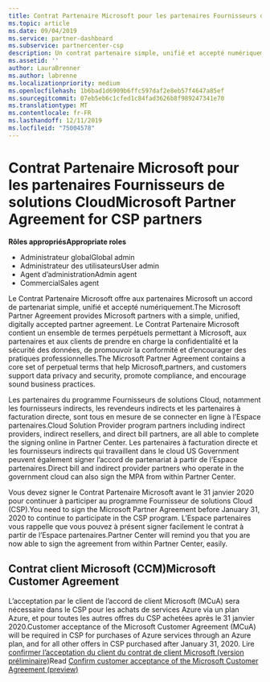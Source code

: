 ```yaml
---
title: Contrat Partenaire Microsoft pour les partenaires Fournisseurs de solutions Cloud | Espace partenaires
ms.topic: article
ms.date: 09/04/2019
ms.service: partner-dashboard
ms.subservice: partnercenter-csp
description: Un contrat partenaire simple, unifié et accepté numériquement.
ms.assetid: ''
author: LauraBrenner
ms.author: labrenne
ms.localizationpriority: medium
ms.openlocfilehash: 1b6bad1d6909b6ffc597daf2e8eb57f4647a85ef
ms.sourcegitcommit: 07eb5eb6c1cfed1c84fad3626b8f989247341e70
ms.translationtype: MT
ms.contentlocale: fr-FR
ms.lasthandoff: 12/11/2019
ms.locfileid: "75004578"
---
```

# <a name="microsoft-partner-agreement-for-csp-partners"></a><span data-ttu-id="b6fbb-103">Contrat Partenaire Microsoft pour les partenaires Fournisseurs de solutions Cloud</span><span class="sxs-lookup"><span data-stu-id="b6fbb-103">Microsoft Partner Agreement for CSP partners</span></span> 

<span data-ttu-id="b6fbb-104">**Rôles appropriés**</span><span class="sxs-lookup"><span data-stu-id="b6fbb-104">**Appropriate roles**</span></span>
-   <span data-ttu-id="b6fbb-105">Administrateur global</span><span class="sxs-lookup"><span data-stu-id="b6fbb-105">Global admin</span></span>
-   <span data-ttu-id="b6fbb-106">Administrateur des utilisateurs</span><span class="sxs-lookup"><span data-stu-id="b6fbb-106">User admin</span></span>
-   <span data-ttu-id="b6fbb-107">Agent d’administration</span><span class="sxs-lookup"><span data-stu-id="b6fbb-107">Admin agent</span></span>
-   <span data-ttu-id="b6fbb-108">Commercial</span><span class="sxs-lookup"><span data-stu-id="b6fbb-108">Sales agent</span></span>

<span data-ttu-id="b6fbb-109">Le Contrat Partenaire Microsoft offre aux partenaires Microsoft un accord de partenariat simple, unifié et accepté numériquement.</span><span class="sxs-lookup"><span data-stu-id="b6fbb-109">The Microsoft Partner Agreement provides Microsoft partners with a simple, unified, digitally accepted partner agreement.</span></span> <span data-ttu-id="b6fbb-110">Le Contrat Partenaire Microsoft contient un ensemble de termes perpétuels permettant à Microsoft, aux partenaires et aux clients de prendre en charge la confidentialité et la sécurité des données, de promouvoir la conformité et d’encourager des pratiques professionnelles.</span><span class="sxs-lookup"><span data-stu-id="b6fbb-110">The Microsoft Partner Agreement contains a core set of perpetual terms that help Microsoft,partners, and customers support data privacy and security, promote compliance, and encourage sound business practices.</span></span>   

<span data-ttu-id="b6fbb-111">Les partenaires du programme Fournisseurs de solutions Cloud, notamment les fournisseurs indirects, les revendeurs indirects et les partenaires à facturation directe, sont tous en mesure de se connecter en ligne à l’Espace partenaires.</span><span class="sxs-lookup"><span data-stu-id="b6fbb-111">Cloud Solution Provider program partners including indirect providers, indirect resellers, and direct bill partners, are all able to complete the signing online in Partner Center.</span></span> <span data-ttu-id="b6fbb-112">Les partenaires à facturation directe et les fournisseurs indirects qui travaillent dans le cloud US Government peuvent également signer l’accord de partenariat à partir de l’Espace partenaires.</span><span class="sxs-lookup"><span data-stu-id="b6fbb-112">Direct bill and indirect provider partners who operate in the government cloud can also sign the MPA from within Partner Center.</span></span>

<span data-ttu-id="b6fbb-113">Vous devez signer le Contrat Partenaire Microsoft avant le 31 janvier 2020 pour continuer à participer au programme Fournisseur de solutions Cloud (CSP).</span><span class="sxs-lookup"><span data-stu-id="b6fbb-113">You need to sign the Microsoft Partner Agreement before January 31, 2020 to continue to participate in the CSP program.</span></span> <span data-ttu-id="b6fbb-114">L’Espace partenaires vous rappelle que vous pouvez à présent signer facilement le contrat à partir de l’Espace partenaires.</span><span class="sxs-lookup"><span data-stu-id="b6fbb-114">Partner Center will remind you that you are now able to sign the agreement from within Partner Center, easily.</span></span> 

## <a name="microsoft-customer-agreement"></a><span data-ttu-id="b6fbb-115">Contrat client Microsoft (CCM)</span><span class="sxs-lookup"><span data-stu-id="b6fbb-115">Microsoft Customer Agreement</span></span>

<span data-ttu-id="b6fbb-116">L’acceptation par le client de l’accord de client Microsoft (MCuA) sera nécessaire dans le CSP pour les achats de services Azure via un plan Azure, et pour toutes les autres offres du CSP achetées après le 31 janvier 2020.</span><span class="sxs-lookup"><span data-stu-id="b6fbb-116">Customer acceptance of the Microsoft Customer Agreement (MCuA) will be required in CSP for purchases of Azure services through an Azure plan, and for all other offers in CSP purchased after January 31, 2020.</span></span> <span data-ttu-id="b6fbb-117">Lire [confirmer l’acceptation du client du contrat de client Microsoft (version préliminaire)](confirm-customer-agreement.md)</span><span class="sxs-lookup"><span data-stu-id="b6fbb-117">Read [Confirm customer acceptance of the Microsoft Customer Agreement (preview)](confirm-customer-agreement.md)</span></span>
 











